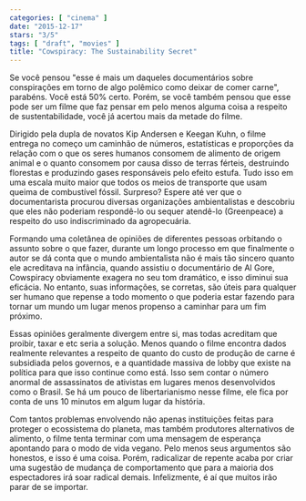 ```yaml
---
categories: [ "cinema" ]
date: "2015-12-17"
stars: "3/5"
tags: [ "draft", "movies" ]
title: "Cowspiracy: The Sustainability Secret"
---
```

Se você pensou "esse é mais um daqueles documentários sobre conspirações em torno de algo polêmico como deixar de comer carne", parabéns. Você está 50% certo. Porém, se você também pensou que esse pode ser um filme que faz pensar em pelo menos alguma coisa a respeito de sustentabilidade, você já acertou mais da metade do filme.

Dirigido pela dupla de novatos Kip Andersen e Keegan Kuhn, o filme entrega no começo um caminhão de números, estatísticas e proporções da relação com o que os seres humanos consomem de alimento de origem animal e o quanto consomem por causa disso de terras férteis, destruindo florestas e produzindo gases responsáveis pelo efeito estufa. Tudo isso em uma escala muito maior que todos os meios de transporte que usam queima de combustível fóssil. Surpreso? Espere até ver que o documentarista procurou diversas organizações ambientalistas e descobriu que eles não poderiam respondê-lo ou sequer atendê-lo (Greenpeace) a respeito do uso indiscriminado da agropecuária.

Formando uma coletânea de opiniões de diferentes pessoas orbitando o assunto sobre o que fazer, durante um longo processo em que finalmente o autor se dá conta que o mundo ambientalista não é mais tão sincero quanto ele acreditava na infância, quando assistiu o documentário de Al Gore, Cowspiracy obviamente exagera no seu tom dramático, e isso diminui sua eficácia. No entanto, suas informações, se corretas, são úteis para qualquer ser humano que repense a todo momento o que poderia estar fazendo para tornar um mundo um lugar menos propenso a caminhar para um fim próximo.

Essas opiniões geralmente divergem entre si, mas todas acreditam que proibir, taxar e etc seria a solução. Menos quando o filme encontra dados realmente relevantes a respeito de quanto do custo de produção de carne é subsidiada pelos governos, e a quantidade massiva de lobby que existe na política para que isso continue como está. Isso sem contar o número anormal de assassinatos de ativistas em lugares menos desenvolvidos como o Brasil. Se há um pouco de libertarianismo nesse filme, ele fica por conta de uns 10 minutos em algum lugar da história.

Com tantos problemas envolvendo não apenas instituições feitas para proteger o ecossistema do planeta, mas também produtores alternativos de alimento, o filme tenta terminar com uma mensagem de esperança apontando para o modo de vida vegano. Pelo menos seus argumentos são honestos, e isso é uma coisa. Porém, radicalizar de repente acaba por criar uma sugestão de mudança de comportamento que para a maioria dos espectadores irá soar radical demais. Infelizmente, é aí que muitos irão parar de se importar.
